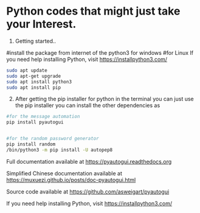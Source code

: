 # Python codes that might just take your Interest.

1) Getting started..

#install the package from internet of the python3 for windows 
#for Linux
 If you need help installing Python, visit https://installpython3.com/
```bash
sudo apt update
sudo apt-get upgrade
sudo apt install python3
sudo apt install pip

```

2) After getting the pip installer for python in the terminal you can just use the pip installer you can install the other dependencies as

```bash
#for the message automation
pip install pyautogui


#for the random password generator
pip install random
/bin/python3 -m pip install -U autopep8
```

Full documentation available at https://pyautogui.readthedocs.org

Simplified Chinese documentation available at https://muxuezi.github.io/posts/doc-pyautogui.html

Source code available at https://github.com/asweigart/pyautogui

If you need help installing Python, visit https://installpython3.com/
